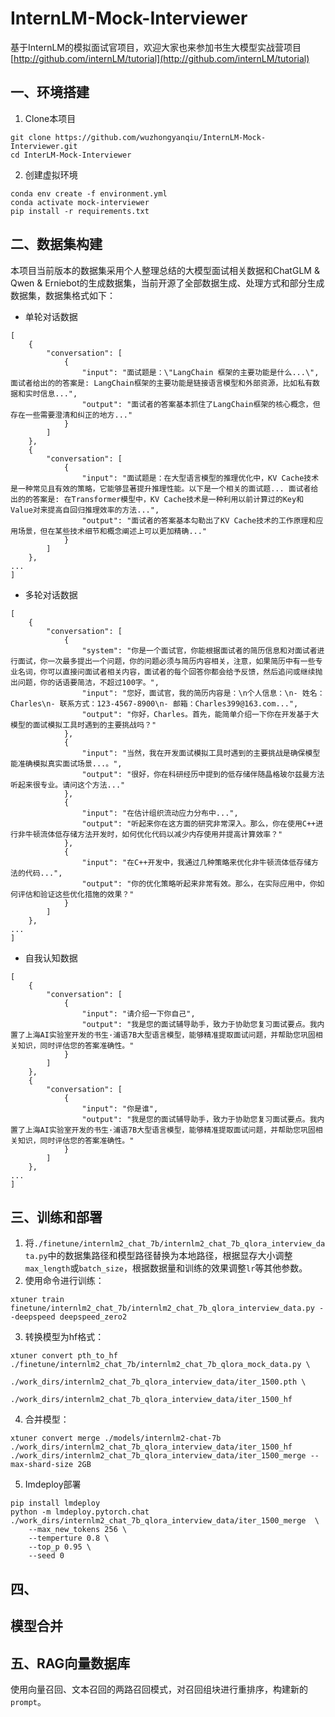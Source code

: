 # InternLM-Mock-Interviewer
基于InternLM的模拟面试官项目，欢迎大家也来参加书生大模型实战营项目[http://github.com/internLM/tutorial](http://github.com/internLM/tutorial)
## 一、环境搭建
1. Clone本项目
```
git clone https://github.com/wuzhongyanqiu/InternLM-Mock-Interviewer.git
cd InterLM-Mock-Interviewer
```
2. 创建虚拟环境
```
conda env create -f environment.yml
conda activate mock-interviewer
pip install -r requirements.txt
```
## 二、数据集构建
本项目当前版本的数据集采用个人整理总结的大模型面试相关数据和ChatGLM & Qwen & Erniebot的生成数据集，当前开源了全部数据生成、处理方式和部分生成数据集，数据集格式如下：
- 单轮对话数据
```
[
    {
        "conversation": [
            {
                "input": "面试题是：\"LangChain 框架的主要功能是什么...\", 面试者给出的的答案是: LangChain框架的主要功能是链接语言模型和外部资源，比如私有数据和实时信息...",
                "output": "面试者的答案基本抓住了LangChain框架的核心概念，但存在一些需要澄清和纠正的地方..."
            }
        ]
    },
    {
        "conversation": [
            {
                "input": "面试题是：在大型语言模型的推理优化中，KV Cache技术是一种常见且有效的策略，它能够显著提升推理性能。以下是一个相关的面试题... 面试者给出的的答案是: 在Transformer模型中，KV Cache技术是一种利用以前计算过的Key和Value对来提高自回归推理效率的方法...",
                "output": "面试者的答案基本勾勒出了KV Cache技术的工作原理和应用场景，但在某些技术细节和概念阐述上可以更加精确..."
            }
        ]
    },
...
]
```
- 多轮对话数据
```
[
    {
        "conversation": [
            {
                "system": "你是一个面试官，你能根据面试者的简历信息和对面试者进行面试，你一次最多提出一个问题，你的问题必须与简历内容相关，注意，如果简历中有一些专业名词，你可以直接问面试者相关内容，面试者的每个回答你都会给予反馈，然后追问或继续抛出问题，你的话语要简洁，不超过100字。",
                "input": "您好，面试官，我的简历内容是：\n个人信息：\n- 姓名：Charles\n- 联系方式：123-4567-8900\n- 邮箱：Charles399@163.com...",
                "output": "你好，Charles。首先，能简单介绍一下你在开发基于大模型的面试模拟工具时遇到的主要挑战吗？"
            },
            {
                "input": "当然，我在开发面试模拟工具时遇到的主要挑战是确保模型能准确模拟真实面试场景...。",
                "output": "很好，你在科研经历中提到的低存储伴随晶格玻尔兹曼方法听起来很专业。请问这个方法..."
            },
            {
                "input": "在估计组织流动应力分布中...",
                "output": "听起来你在这方面的研究非常深入。那么，你在使用C++进行非牛顿流体低存储方法开发时，如何优化代码以减少内存使用并提高计算效率？"
            },
            {
                "input": "在C++开发中，我通过几种策略来优化非牛顿流体低存储方法的代码...",
                "output": "你的优化策略听起来非常有效。那么，在实际应用中，你如何评估和验证这些优化措施的效果？"
            }
        ]
    },
...
]
```
- 自我认知数据
```
[
    {
        "conversation": [
            {
                "input": "请介绍一下你自己",
                "output": "我是您的面试辅导助手，致力于协助您复习面试要点。我内置了上海AI实验室开发的书生·浦语7B大型语言模型，能够精准提取面试问题，并帮助您巩固相关知识，同时评估您的答案准确性。"
            }
        ]
    },
    {
        "conversation": [
            {
                "input": "你是谁",
                "output": "我是您的面试辅导助手，致力于协助您复习面试要点。我内置了上海AI实验室开发的书生·浦语7B大型语言模型，能够精准提取面试问题，并帮助您巩固相关知识，同时评估您的答案准确性。"
            }
        ]
    },
...
]
```
## 三、训练和部署
1. 将`./finetune/internlm2_chat_7b/internlm2_chat_7b_qlora_interview_data.py`中的数据集路径和模型路径替换为本地路径，根据显存大小调整`max_length`或`batch_size`，根据数据量和训练的效果调整`lr`等其他参数。
2. 使用命令进行训练：
```
xtuner train finetune/internlm2_chat_7b/internlm2_chat_7b_qlora_interview_data.py --deepspeed deepspeed_zero2
```
3. 转换模型为hf格式：
```
xtuner convert pth_to_hf ./finetune/internlm2_chat_7b/internlm2_chat_7b_qlora_mock_data.py \
                         ./work_dirs/internlm2_chat_7b_qlora_interview_data/iter_1500.pth \
                         ./work_dirs/internlm2_chat_7b_qlora_interview_data/iter_1500_hf
```
4. 合并模型：
```
xtuner convert merge ./models/internlm2-chat-7b ./work_dirs/internlm2_chat_7b_qlora_interview_data/iter_1500_hf ./work_dirs/internlm2_chat_7b_qlora_interview_data/iter_1500_merge --max-shard-size 2GB
```
5. Imdeploy部署
```
pip install lmdeploy
python -m lmdeploy.pytorch.chat ./work_dirs/internlm2_chat_7b_qlora_interview_data/iter_1500_merge  \
    --max_new_tokens 256 \
    --temperture 0.8 \
    --top_p 0.95 \
    --seed 0
```



## 四、
## 模型合并
## 五、RAG向量数据库
使用向量召回、文本召回的两路召回模式，对召回组块进行重排序，构建新的`prompt`。

